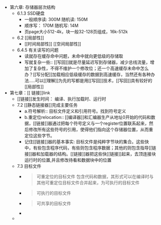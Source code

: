 - 第六章: 存储器层次结构
	- 6.1.3 SSD硬盘
		- 一般顺序读: 300M  随机读:  150M
		- 顺序写： 170M  随机写: 14M
		- 页page大小512-4k，块一般32-128页组成，16k-512k
	- 6.2 [[局部性]]
		- [[时间局部性]]  [[空间局部性]]
	- 6.4.5 有关读写的问题
		- 读就存在缓存命中问题，未命中就向更低级的存储取
		- 写就复杂一些:: [[写回]]就是尽量延迟写到存储器，减少总线流量，增加了复杂性，不得不维护一个修改位；还一个高速缓存未命中怎么办？[[写分配]]加载相应低级缓存的数据到高速缓存，当然还有各种办法.....可以[[理解]]为先的写都是用[[写回]]技术，[[写回]]具有较好的[[局部性]]
- 第七章：[[ 链接]]link
	- [[链接]]发生时间：  编译、执行加载时、运行时
	- 7.2 [[静态链接器]]完成主要任务
		- a.符号解析:: 目标文件定义和引用符号。找到符号定义
		- b.重定位relocation:: [[编译器]]和汇编器生产从地址0开始的代码和数据，[[链接]]器通过把每个符号定义与一个register位置联系起来，然后修改所有这些符号的引用，使得他们指向这个存储器位置，从而重定位这些字节。
		- 记住[[链接]]器的基本事实:  目标文件是纯粹字节块的集合。这些快中，有些包含程序代码，有些则包含程序数据；其他的则包含指导[[链接]]器和加载器的结构。[[链接]]器把这些快[[链接]]起来，去顶连接块运行时的位置,并且修改待看和数据块中的位置
	- 7.3 目标文件
		- > 可重定位的目标文件  包含代码和数据，其形式可以在编译时与其他可重定位目标文件合并起来，为可执行的目标文件
		- > 可执行的目标文件
		- > 可共享的目标文件
		-
	-